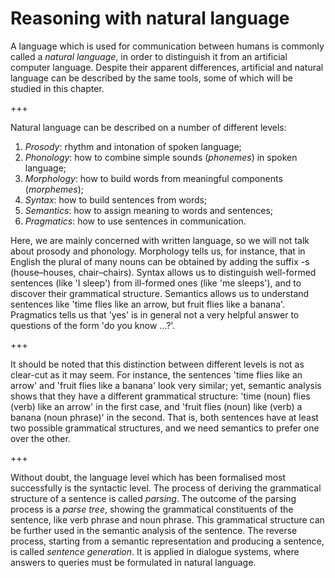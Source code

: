 <!--H2: Chapter 7-->
# Reasoning with natural language #

A language which is used for communication between humans is commonly called a *natural language*, in order to distinguish it from an artificial computer language. Despite their apparent differences, artificial and natural language can be described by the same tools, some of which will be studied in this chapter.

+++

Natural language can be described on a number of different levels:

<!--roman list-->
1. *Prosody*: rhythm and intonation of spoken language;
1. *Phonology*: how to combine simple sounds (*phonemes*) in spoken language;
1. *Morphology*: how to build words from meaningful components (*morphemes*);
1. *Syntax*: how to build sentences from words;
1. *Semantics*: how to assign meaning to words and sentences;
1. *Pragmatics*: how to use sentences in communication.

Here, we are mainly concerned with written language, so we will not talk about prosody and phonology. Morphology tells us, for instance, that in English the plural of many nouns can be obtained by adding the suffix -s (house&ndash;houses, chair&ndash;chairs). Syntax allows us to distinguish well-formed sentences (like 'I sleep') from ill-formed ones (like 'me sleeps'), and to discover their grammatical structure. Semantics allows us to understand sentences like 'time flies like an arrow, but fruit flies like a banana'. Pragmatics tells us that 'yes' is in general not a very helpful answer to questions of the form 'do you know &hellip;?'.

+++

It should be noted that this distinction between different levels is not as clear-cut as it may seem. For instance, the sentences 'time flies like an arrow' and 'fruit flies like a banana' look very similar; yet, semantic analysis shows that they have a different grammatical structure: 'time (noun) flies (verb) like an arrow' in the first case, and 'fruit flies (noun) like (verb) a banana (noun phrase)' in the second. That is, both sentences have at least two possible grammatical structures, and we need semantics to prefer one over the other.

+++

Without doubt, the language level which has been formalised most successfully is the syntactic level. The process of deriving the grammatical structure of a sentence is called *parsing*. The outcome of the parsing process is a *parse tree*, showing the grammatical constituents of the sentence, like verb phrase and noun phrase. This grammatical structure can be further used in the semantic analysis of the sentence. The reverse process, starting from a semantic representation and producing a sentence, is called *sentence generation*. It is applied in dialogue systems, where answers to queries must be formulated in natural language.
